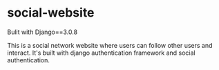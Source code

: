 # social-website
Bulit with Django==3.0.8

This is a social network website where users can follow other users and interact. It's built with django authentication framework and social authentication.
